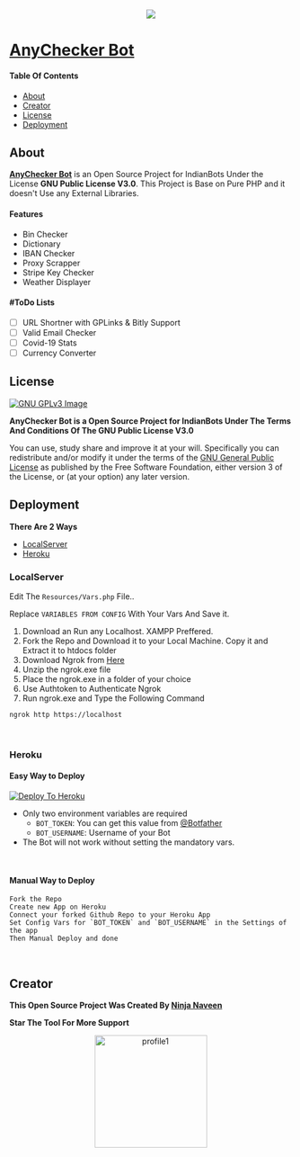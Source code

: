 # <h1 align="center"><a href="https://github.com/IndianBots/AnyCheckerBot"><img src="https://github-readme-stats.vercel.app/api/pin?username=IndianBots&show_icons=true&theme=dark&hide_border=true&repo=AnyCheckerBot"></a></h1>

# <b>[AnyChecker Bot](https://telegram.me/AnyCheckerBot)</b></h1>

#### Table Of Contents
* [About](#About)
* [Creator](#Creator)
* [License](#License)
* [Deployment](#Deployment)


## About

**[AnyChecker Bot](https://telegram.me/AnyCheckerBot)** is an Open Source Project for IndianBots Under the License **GNU Public License V3.0**. This Project is Base on Pure PHP and it doesn't Use any External Libraries.


#### Features

*  Bin Checker
* Dictionary 
* IBAN Checker
* Proxy Scrapper
* Stripe Key Checker
* Weather Displayer

#### #ToDo Lists

- [ ] URL Shortner with GPLinks & Bitly Support
- [ ] Valid Email Checker
- [ ] Covid-19 Stats
- [ ] Currency Converter

## License
[![GNU GPLv3 Image](https://www.gnu.org/graphics/gplv3-127x51.png)](http://www.gnu.org/licenses/gpl-3.0.en.html)  

**AnyChecker Bot is a Open Source Project for IndianBots Under The Terms And Conditions Of The GNU Public License V3.0**

You can use, study share and improve it at your will. Specifically you can redistribute and/or modify it under the terms of the [GNU General Public License](https://www.gnu.org/licenses/gpl.html) as published by the Free Software Foundation, either version 3 of the License, or (at your option) any later version. 


## Deployment
**There Are 2 Ways**
* [LocalServer](#LocalServer)
* [Heroku](#Heroku)


### LocalServer

Edit The <code lang="php">Resources/Vars.php</code> File..

Replace `VARIABLES FROM CONFIG` With Your Vars And Save it.

1. Download an Run any Localhost. XAMPP Preffered.
2. Fork the Repo and Download it to your Local Machine. Copy it and Extract it to htdocs folder
3. Download Ngrok from [Here](https://ngrok.com/download)
4. Unzip the ngrok.exe file
5. Place the ngrok.exe in a folder of your choice
6. Use Authtoken to Authenticate Ngrok
7. Run ngrok.exe and Type the Following Command

```ngrok http https://localhost```

<br>

### Heroku
#### Easy Way to Deploy

[![Deploy To Heroku](https://www.herokucdn.com/deploy/button.svg)](https://heroku.com/deploy?template=https://github.com/IndianBots/AnyCheckerBot)

- Only two environment variables are required
   - `BOT_TOKEN`:   You can get this value from [@Botfather](https://telegram.me/Botfather)
   - `BOT_USERNAME`:   Username of your Bot
- The Bot will not work without setting the mandatory vars.
<br>

#### Manual Way to Deploy


```
Fork the Repo
Create new App on Heroku
Connect your forked Github Repo to your Heroku App
Set Config Vars for `BOT_TOKEN` and `BOT_USERNAME` in the Settings of the app
Then Manual Deploy and done
```
<br>

## Creator
**This Open Source Project Was Created By [Ninja Naveen](https://telegram.me/ninjanaveen)**

**Star The Tool For More Support**
<p align="center">
<a href="https://telegram.me/ninjanaveen">
    <img src="https://avatars1.githubusercontent.com/u/67575446?s=460&v=4" alt="profile1" height="200" align="center"/>
</a>
</p>
